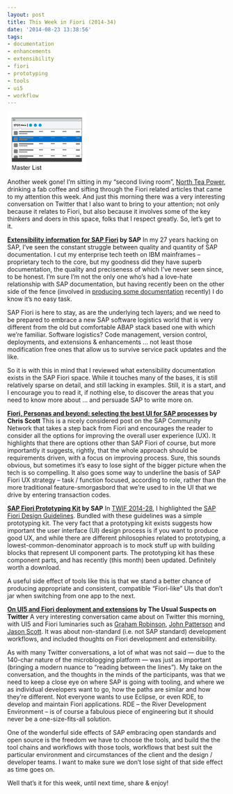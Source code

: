 ```yaml
---
layout: post
title: This Week in Fiori (2014-34)
date: '2014-08-23 13:38:56'
tags:
- documentation
- enhancements
- extensibility
- fiori
- prototyping
- tools
- ui5
- workflow
---
```



![Screenshot 2014-08-23 at 14.37.51](/content/images/2014/08/Screenshot-2014-08-23-at-14.37.51.png)

Another week gone! I’m sitting in my “second living room”, [North Tea Power](http://northteapower.co.uk), drinking a fab coffee and sifting through the Fiori related articles that came to my attention this week. And just this morning there was a very interesting conversation on Twitter that I also want to bring to your attention; not only because it relates to Fiori, but also because it involves some of the key thinkers and doers in this space, folks that I respect greatly. So, let’s get to it.

**[Extensibility information for SAP Fiori](http://help.sap.com/fiori_bs2013/helpdata/en/c1/804352b4e61b13e10000000a44176d/frameset.htm) by SAP**
 In my 27 years hacking on SAP, I’ve seen the constant struggle between quality and quantity of SAP documentation. I cut my enterprise tech teeth on IBM mainframes – proprietary tech to the core, but my goodness did they have superb documentation, the quality and preciseness of which I’ve never seen since, to be honest. I’m sure I’m not the only one who’s had a love-hate relationship with SAP documentation, but having recently been on the other side of the fence (involved in [producing some documentation](http://help.sap.com/saphelp_uiaddon10/helpdata/en/5c/a68e6e62e6464a8103297fbc19cd9c/content.htm?frameset=/en/91/f0ed206f4d1014b6dd926db0e91070/frameset.htm) recently) I do know it’s no easy task.

SAP Fiori is here to stay, as are the underlying tech layers; and we need to be prepared to embrace a new SAP software logistics world that is very different from the old but comfortable ABAP stack based one with which we’re familiar. Software logistics? Code management, version control, deployments, and extensions & enhancements … not least those modification free ones that allow us to survive service pack updates and the like.

So it is with this in mind that I reviewed what extensibility documentation exists in the SAP Fiori space. While it touches many of the bases, it is still relatively sparse on detail, and still lacking in examples. Still, it is a start, and I encourage you to read it, if nothing else, to discover the areas that you need to know more about … and persuade SAP to write more on.

**[Fiori, Personas and beyond: selecting the best UI for SAP processes](http://scn.sap.com/community/ui-technology/blog/2014/08/13/fiori-personas-and-beyond-selecting-the-best-ui-for-sap-processes) by Chris Scott**
 This is a nicely considered post on the SAP Community Network that takes a step back from Fiori and encourages the reader to consider all the options for improving the overall user experience (UX). It highlights that there are options other than SAP Fiori of course, but more importantly it suggests, rightly, that the whole approach should be requirements driven, with a focus on improving process. Sure, this sounds obvious, but sometimes it’s easy to lose sight of the bigger picture when the tech is so compelling. It also goes some way to underline the basis of SAP Fiori UX strategy – task / function focused, according to role, rather than the more traditional feature-smorgasbord that we’re used to in the UI that we drive by entering transaction codes.

**[SAP Fiori Prototyping Kit](http://experience.sap.com/fiori-guidelines/FioriDesign/52_Fiori_Design-Prototyping-Kit.html) by SAP**
 In [TWIF 2014-28](/2014/07/this-week-in-fiori-2014-28/), I highlighted the [SAP Fiori Design Guidelines](http://experience.sap.com/wp-content/fiori-guidelines/). Bundled with these guidelines was a simple prototyping kit. The very fact that a prototyping kit exists suggests how important the user interface (UI) design process is if you want to produce good UX, and while there are different philosophies related to prototyping, a lowest-common-denominator approach is to mock stuff up with building blocks that represent UI component parts. The prototyping kit has these component parts, and has recently (this month) been updated. Definitely worth a download.

A useful side effect of tools like this is that we stand a better chance of producing appropriate and consistent, compatible “Fiori-like” UIs that don’t jar when switching from one app to the next.

**[On UI5 and Fiori deployment and extensions](https://twitter.com/grahamrobbo/status/503123365671219200) by The Usual Suspects on Twitter**
 A very interesting conversation came about on Twitter this morning, with UI5 and Fiori luminaries such as [Graham Robinson](http://twitter.com/grahamrobbo), [John Patterson](http://twitter.com/jasper_07) and [Jason Scott](http://twitter.com/js1972). It was about non-standard (i.e. not SAP standard) development workflows, and included thoughts on Fiori development and extensibility.

As with many Twitter conversations, a lot of what was not said — due to the 140-char nature of the microblogging platform — was just as important (bringing a modern nuance to “reading between the lines”). My take on the conversation, and the thoughts in the minds of the participants, was that we need to keep a close eye on where SAP is going with tooling, and where we as individual developers want to go, how the paths are similar and how they’re different. Not everyone wants to use Eclipse, or even RDE, to develop and maintain Fiori applications. RDE – the River Development Environment – is of course a fabulous piece of engineering but it should never be a one-size-fits-all solution.

One of the wonderful side effects of SAP embracing open standards and open source is the freedom we have to choose the tools, and build the the tool chains and workflows with those tools, workflows that best suit the particular environment and circumstances of the client and the design / developer teams. I want to make sure we don’t lose sight of that side effect as time goes on.

Well that’s it for this week, until next time, share & enjoy!


